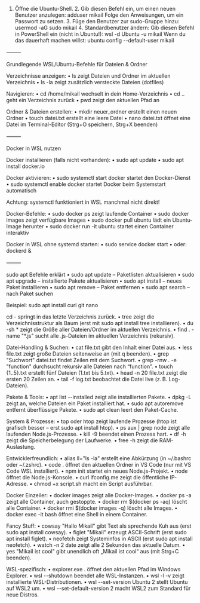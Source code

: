 1.	Öffne die Ubuntu-Shell.
	2.	Gib diesen Befehl ein, um einen neuen Benutzer anzulegen:
adduser mikail
Folge den Anweisungen, um ein Passwort zu setzen.
	3.	Füge den Benutzer zur sudo-Gruppe hinzu:
usermod -aG sudo mikail
	4.	Standardbenutzer ändern:
Gib diesen Befehl in PowerShell ein (nicht in Ubuntu!):
wsl -d Ubuntu -u mikail
Wenn du das dauerhaft machen willst:
ubuntu config --default-user mikail

⸻

Grundlegende WSL/Ubuntu-Befehle für Dateien & Ordner

Verzeichnisse anzeigen:
	•	ls zeigt Dateien und Ordner im aktuellen Verzeichnis
	•	ls -la zeigt zusätzlich versteckte Dateien (dotfiles)

Navigieren:
	•	cd /home/mikail wechselt in dein Home-Verzeichnis
	•	cd .. geht ein Verzeichnis zurück
	•	pwd zeigt den aktuellen Pfad an

Ordner & Dateien erstellen:
	•	mkdir neuer_ordner erstellt einen neuen Ordner
	•	touch datei.txt erstellt eine leere Datei
	•	nano datei.txt öffnet eine Datei im Terminal-Editor (Strg+O speichern, Strg+X beenden)

⸻

Docker in WSL nutzen

Docker installieren (falls nicht vorhanden):
	•	sudo apt update
	•	sudo apt install docker.io

Docker aktivieren:
	•	sudo systemctl start docker startet den Docker-Dienst
	•	sudo systemctl enable docker startet Docker beim Systemstart automatisch

Achtung: systemctl funktioniert in WSL manchmal nicht direkt!

Docker-Befehle:
	•	sudo docker ps zeigt laufende Container
	•	sudo docker images zeigt verfügbare Images
	•	sudo docker pull ubuntu lädt ein Ubuntu-Image herunter
	•	sudo docker run -it ubuntu startet einen Container interaktiv

Docker in WSL ohne systemd starten:
	•	sudo service docker start
	•	oder: dockerd &

⸻

sudo apt Befehle erklärt
	•	sudo apt update – Paketlisten aktualisieren
	•	sudo apt upgrade – installierte Pakete aktualisieren
	•	sudo apt install <paket> – neues Paket installieren
	•	sudo apt remove <paket> – Paket entfernen
	•	sudo apt search <paket> – nach Paket suchen

Beispiel:
sudo apt install curl git nano

cd - springt in das letzte Verzeichnis zurück.
	•	tree zeigt die Verzeichnisstruktur als Baum (erst mit sudo apt install tree installieren).
	•	du -sh * zeigt die Größe aller Dateien/Ordner im aktuellen Verzeichnis.
	•	find . -name "*.js" sucht alle .js-Dateien im aktuellen Verzeichnis (rekursiv).

Datei-Handling & Suchen:
	•	cat file.txt gibt den Inhalt einer Datei aus.
	•	less file.txt zeigt große Dateien seitenweise an (mit q beenden).
	•	grep "Suchwort" datei.txt findet Zeilen mit dem Suchwort.
	•	grep -rnw . -e "function" durchsucht rekursiv alle Dateien nach “function”.
	•	touch {1..5}.txt erstellt fünf Dateien (1.txt bis 5.txt).
	•	head -n 20 file.txt zeigt die ersten 20 Zeilen an.
	•	tail -f log.txt beobachtet die Datei live (z. B. Log-Dateien).

Pakete & Tools:
	•	apt list --installed zeigt alle installierten Pakete.
	•	dpkg -L <paketname> zeigt an, welche Dateien ein Paket installiert hat.
	•	sudo apt autoremove entfernt überflüssige Pakete.
	•	sudo apt clean leert den Paket-Cache.

System & Prozesse:
	•	top oder htop zeigt laufende Prozesse (htop ist grafisch besser – erst sudo apt install htop).
	•	ps aux | grep node zeigt alle laufenden Node.js-Prozesse.
	•	kill -9 <PID> beendet einen Prozess hart.
	•	df -h zeigt die Speicherbelegung der Laufwerke.
	•	free -h zeigt die RAM-Auslastung.

Entwicklerfreundlich:
	•	alias ll="ls -la" erstellt eine Abkürzung (in ~/.bashrc oder ~/.zshrc).
	•	code . öffnet den aktuellen Ordner in VS Code (nur mit VS Code WSL installiert).
	•	npm init startet ein neues Node.js-Projekt.
	•	node öffnet die Node.js-Konsole.
	•	curl ifconfig.me zeigt die öffentliche IP-Adresse.
	•	chmod +x script.sh macht ein Script ausführbar.

Docker Einzeiler:
	•	docker images zeigt alle Docker-Images.
	•	docker ps -a zeigt alle Container, auch gestoppte.
	•	docker rm $(docker ps -aq) löscht alle Container.
	•	docker rmi $(docker images -q) löscht alle Images.
	•	docker exec -it <container> bash öffnet eine Shell in einem Container.

Fancy Stuff:
	•	cowsay "Hallo Mikail" gibt Text als sprechende Kuh aus (erst sudo apt install cowsay).
	•	figlet "Mikail" erzeugt ASCII-Schrift (erst sudo apt install figlet).
	•	neofetch zeigt Systeminfos in ASCII (erst sudo apt install neofetch).
	•	watch -n 2 date zeigt alle 2 Sekunden das aktuelle Datum.
	•	yes "Mikail ist cool" gibt unendlich oft „Mikail ist cool“ aus (mit Strg+C beenden).

WSL-spezifisch:
	•	explorer.exe . öffnet den aktuellen Pfad im Windows Explorer.
	•	wsl --shutdown beendet alle WSL-Instanzen.
	•	wsl -l -v zeigt installierte WSL-Distributionen.
	•	wsl --set-version Ubuntu 2 stellt Ubuntu auf WSL2 um.
	•	wsl --set-default-version 2 macht WSL2 zum Standard für neue Distros.

